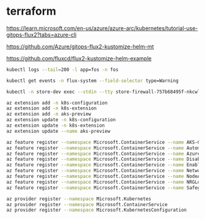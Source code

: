 # terraform

https://learn.microsoft.com/en-us/azure/azure-arc/kubernetes/tutorial-use-gitops-flux2?tabs=azure-cli

https://github.com/Azure/gitops-flux2-kustomize-helm-mt

https://github.com/fluxcd/flux2-kustomize-helm-example

```bash
kubectl logs --tail=200 -l app=fos -n fos
```

```bash
kubectl get events -n flux-system --field-selector type=Warning
```

```bash
kubectl -n store-dev exec --stdin --tty store-firewall-757b68495f-nkcwl -- /bin/cli
```

```bash
az extension add -n k8s-configuration
az extension add -n k8s-extension
az extension add -n aks-preview
az extension update -n k8s-configuration
az extension update -n k8s-extension
az extension update --name aks-preview
```

```bash
az feature register --namespace Microsoft.ContainerService --name AKS-GitOps
az feature register --namespace Microsoft.ContainerService --name AutomaticSKUPreview
az feature register --namespace Microsoft.ContainerService --name AzureServiceMeshPreview
az feature register --namespace Microsoft.ContainerService --name DisableSSHPreview
az feature register --namespace Microsoft.ContainerService --name EnableAPIServerVnetIntegrationPreview
az feature register --namespace Microsoft.ContainerService --name NetworkObservabilityPreview
az feature register --namespace Microsoft.ContainerService --name NodeAutoProvisioningPreview
az feature register --namespace Microsoft.ContainerService --name NRGLockdownPreview
az feature register --namespace Microsoft.ContainerService --name SafeguardsPreview

az provider register --namespace Microsoft.Kubernetes
az provider register --namespace Microsoft.ContainerService
az provider register --namespace Microsoft.KubernetesConfiguration

```
